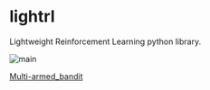 # lightrl
Lightweight Reinforcement Learning python library.

![main](https://github.com/detrin/lightrl/actions/workflows/test_main.yml/badge.svg) 

[Multi-armed_bandit](https://en.wikipedia.org/wiki/Multi-armed_bandit)